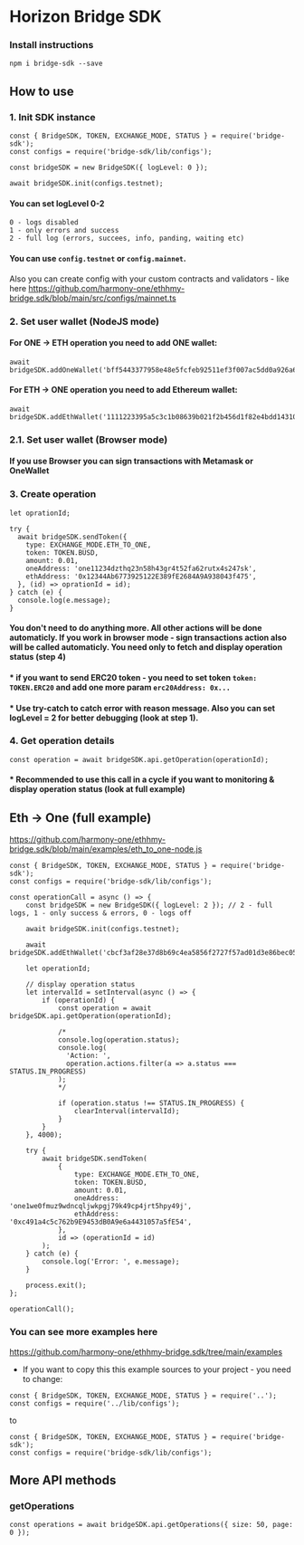 # Horizon Bridge SDK

### Install instructions

```
npm i bridge-sdk --save
```

## How to use

### 1. Init SDK instance

```
const { BridgeSDK, TOKEN, EXCHANGE_MODE, STATUS } = require('bridge-sdk');
const configs = require('bridge-sdk/lib/configs');

const bridgeSDK = new BridgeSDK({ logLevel: 0 });

await bridgeSDK.init(configs.testnet);
```
#### You can set logLevel 0-2
```
0 - logs disabled
1 - only errors and success
2 - full log (errors, succees, info, panding, waiting etc)
```

#### You can use ```config.testnet``` or ```config.mainnet```. 
Also you can create config with your custom contracts and validators - like here https://github.com/harmony-one/ethhmy-bridge.sdk/blob/main/src/configs/mainnet.ts


### 2. Set user wallet (NodeJS mode)
#### For ONE -> ETH operation you need to add ONE wallet:
```
await bridgeSDK.addOneWallet('bff5443377958e48e5fcfeb92511ef3f007ac5dd0a926a60b61c55f63098897e');
```

#### For ETH -> ONE operation you need to add Ethereum wallet:
```
await bridgeSDK.addEthWallet('1111223395a5c3c1b08639b021f2b456d1f82e4bdd14310410dffb5f1277fe1b');
```

### 2.1. Set user wallet (Browser mode)
#### If you use Browser you can sign transactions with Metamask or OneWallet


### 3. Create operation
```
let oprationId;

try {
  await bridgeSDK.sendToken({
    type: EXCHANGE_MODE.ETH_TO_ONE,
    token: TOKEN.BUSD,
    amount: 0.01,
    oneAddress: 'one11234dzthq23n58h43gr4t52fa62rutx4s247sk',
    ethAddress: '0x12344Ab6773925122E389fE2684A9A938043f475',
  }, (id) => oprationId = id);
} catch (e) {
  console.log(e.message);
}
```
#### You don't need to do anything more. All other actions will be done automaticly. If you work in browser mode - sign transactions action also will be called automaticly. You need only to fetch and display operation status (step 4)

#### * if you want to send ERC20 token - you need to set token ````token: TOKEN.ERC20```` and add one more param ``erc20Address: 0x...``

#### * Use try-catch to catch error with reason message. Also you can set logLevel = 2 for better debugging (look at step 1).

### 4. Get operation details

```
const operation = await bridgeSDK.api.getOperation(operationId);
```
#### * Recommended to use this call in a cycle if you want to monitoring & display operation status (look at full example)
###
## Eth -> One (full example)

https://github.com/harmony-one/ethhmy-bridge.sdk/blob/main/examples/eth_to_one-node.js

```
const { BridgeSDK, TOKEN, EXCHANGE_MODE, STATUS } = require('bridge-sdk');
const configs = require('bridge-sdk/lib/configs');

const operationCall = async () => {
    const bridgeSDK = new BridgeSDK({ logLevel: 2 }); // 2 - full logs, 1 - only success & errors, 0 - logs off

    await bridgeSDK.init(configs.testnet);

    await bridgeSDK.addEthWallet('cbcf3af28e37d8b69c4ea5856f2727f57ad01d3e86bec054d71fa83fc246f35b');

    let operationId;

    // display operation status
    let intervalId = setInterval(async () => {
        if (operationId) {
            const operation = await bridgeSDK.api.getOperation(operationId);

            /*
            console.log(operation.status);
            console.log(
              'Action: ',
              operation.actions.filter(a => a.status === STATUS.IN_PROGRESS)
            );
            */

            if (operation.status !== STATUS.IN_PROGRESS) {
                clearInterval(intervalId);
            }
        }
    }, 4000);

    try {
        await bridgeSDK.sendToken(
            {
                type: EXCHANGE_MODE.ETH_TO_ONE,
                token: TOKEN.BUSD,
                amount: 0.01,
                oneAddress: 'one1we0fmuz9wdncqljwkpgj79k49cp4jrt5hpy49j',
                ethAddress: '0xc491a4c5c762b9E9453dB0A9e6a4431057a5fE54',
            },
            id => (operationId = id)
        );
    } catch (e) {
        console.log('Error: ', e.message);
    }

    process.exit();
};

operationCall();
```

### You can see more examples here
https://github.com/harmony-one/ethhmy-bridge.sdk/tree/main/examples

* If you want to copy this this example sources to your project - you need to change:
```
const { BridgeSDK, TOKEN, EXCHANGE_MODE, STATUS } = require('..');
const configs = require('../lib/configs');
```
to
```
const { BridgeSDK, TOKEN, EXCHANGE_MODE, STATUS } = require('bridge-sdk');
const configs = require('bridge-sdk/lib/configs');
```


## More API methods

### getOperations
```
const operations = await bridgeSDK.api.getOperations({ size: 50, page: 0 });
```

